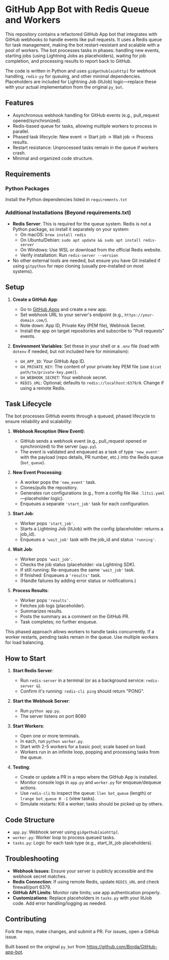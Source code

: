 # GitHub App Bot with Redis Queue and Workers

This repository contains a refactored GitHub App bot that integrates with GitHub webhooks to handle events like pull requests. It uses a Redis queue for task management, making the bot restart-resistant and scalable with a pool of workers. The bot processes tasks in phases: handling new events, starting jobs (using Lightning Jobs as placeholders), waiting for job completion, and processing results to report back to GitHub.

The code is written in Python and uses `gidgethub[aiohttp]` for webhook handling, `redis-py` for queuing, and other minimal dependencies. Placeholders are included for Lightning Job (litJob) logic—replace these with your actual implementation from the original `py_bot`.

## Features

- Asynchronous webhook handling for GitHub events (e.g., pull_request opened/synchronized).
- Redis-based queue for tasks, allowing multiple workers to process in parallel.
- Phased task lifecycle: New event → Start job → Wait job → Process results.
- Restart resistance: Unprocessed tasks remain in the queue if workers crash.
- Minimal and organized code structure.

## Requirements

### Python Packages

Install the Python dependencies listed in `requirements.txt`

### Additional Installations (Beyond requirements.txt)

- **Redis Server**: This is required for the queue system. Redis is not a Python package, so install it separately on your system:
  - On macOS: `brew install redis`
  - On Ubuntu/Debian: `sudo apt update && sudo apt install redis-server`
  - On Windows: Use WSL or download from the official Redis website.
  - Verify installation: Run `redis-server --version`
- No other external tools are needed, but ensure you have Git installed if using `gitpython` for repo cloning (usually pre-installed on most systems).

## Setup

1. **Create a GitHub App**:

   - Go to [GitHub Apps](https://github.com/settings/apps) and create a new app.
   - Set webhook URL to your server's endpoint (e.g., `https://your-domain.com/`).
   - Note down: App ID, Private Key (PEM file), Webhook Secret.
   - Install the app on target repositories and subscribe to "Pull requests" events.

2. **Environment Variables**:
   Set these in your shell or a `.env` file (load with `dotenv` if needed, but not included here for minimalism):

   - `GH_APP_ID`: Your GitHub App ID.
   - `GH_PRIVATE_KEY`: The content of your private key PEM file (use `$(cat path/to/private-key.pem)`).
   - `GH_WEBHOOK_SECRET`: Your webhook secret.
   - `REDIS_URL`: Optional; defaults to `redis://localhost:6379/0`. Change if using a remote Redis.

## Task Lifecycle

The bot processes GitHub events through a queued, phased lifecycle to ensure reliability and scalability:

1. **Webhook Reception (New Event)**:

   - GitHub sends a webhook event (e.g., pull_request opened or synchronized) to the server (`app.py`).
   - The event is validated and enqueued as a task of type `'new_event'` with the payload (repo details, PR number, etc.) into the Redis queue (`bot_queue`).

2. **New Event Processing**:

   - A worker pops the `'new_event'` task.
   - Clones/pulls the repository.
   - Generates run configurations (e.g., from a config file like `.litci.yaml`—placeholder logic).
   - Enqueues a separate `'start_job'` task for each configuration.

3. **Start Job**:

   - Worker pops `'start_job'`.
   - Starts a Lightning Job (litJob) with the config (placeholder: returns a job_id).
   - Enqueues a `'wait_job'` task with the job_id and status `'running'`.

4. **Wait Job**:

   - Worker pops `'wait_job'`.
   - Checks the job status (placeholder: via Lightning SDK).
   - If still running: Re-enqueues the same `'wait_job'` task.
   - If finished: Enqueues a `'results'` task.
   - (Handle failures by adding error status or notifications.)

5. **Process Results**:

   - Worker pops `'results'`.
   - Fetches job logs (placeholder).
   - Summarizes results.
   - Posts the summary as a comment on the GitHub PR.
   - Task completes; no further enqueue.

This phased approach allows workers to handle tasks concurrently. If a worker restarts, pending tasks remain in the queue. Use multiple workers for load balancing.

## How to Start

1. **Start Redis Server**:

   - Run `redis-server` in a terminal (or as a background service: `redis-server &`).
   - Confirm it's running: `redis-cli ping` should return "PONG".

2. **Start the Webhook Server**:

   - Run `python app.py`.
   - The server listens on port 8080

3. **Start Workers**:

   - Open one or more terminals.
   - In each, run `python worker.py`.
   - Start with 2-5 workers for a basic pool; scale based on load.
   - Workers run in an infinite loop, popping and processing tasks from the queue.

4. **Testing**:

   - Create or update a PR in a repo where the GitHub App is installed.
   - Monitor console logs in `app.py` and `worker.py` for enqueue/dequeue actions.
   - Use `redis-cli` to inspect the queue: `llen bot_queue` (length) or `lrange bot_queue 0 -1` (view tasks).
   - Simulate restarts: Kill a worker; tasks should be picked up by others.

## Code Structure

- `app.py`: Webhook server using `gidgethub[aiohttp]`.
- `worker.py`: Worker loop to process queued tasks.
- `tasks.py`: Logic for each task type (e.g., start_lit_job placeholders).

## Troubleshooting

- **Webhook Issues**: Ensure your server is publicly accessible and the webhook secret matches.
- **Redis Connection**: If using remote Redis, update `REDIS_URL` and check firewall/port 6379.
- **GitHub API Limits**: Monitor rate limits; use app authentication properly.
- **Customizations**: Replace placeholders in `tasks.py` with your litJob code. Add error handling/logging as needed.

## Contributing

Fork the repo, make changes, and submit a PR. For issues, open a GitHub issue.

Built based on the original `py_bot` from https://github.com/Borda/GitHub-app-bot.
